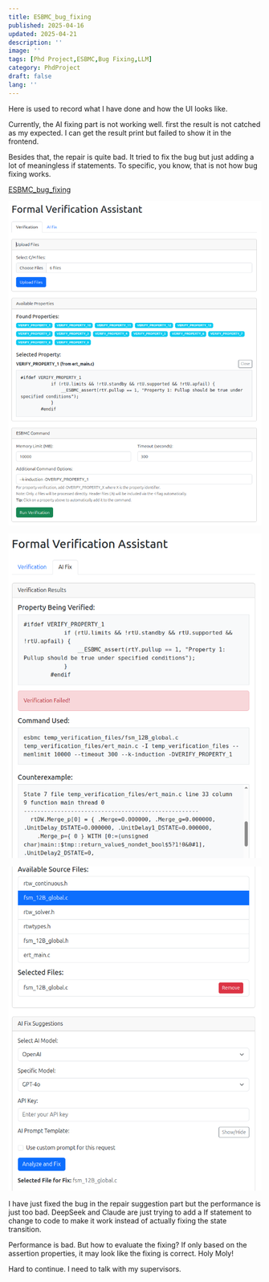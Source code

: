 ```yaml
---
title: ESBMC_bug_fixing
published: 2025-04-16
updated: 2025-04-21
description: ''
image: ''
tags: [Phd Project,ESBMC,Bug Fixing,LLM]
category: PhdProject
draft: false 
lang: ''
---
```


Here is used to record what I have done and how the UI looks like.

Currently, the AI fixing part is not working well. first the result is not catched as my expected. I can get the result print but failed to show it in the frontend.

Besides that, the repair is quite bad. It tried to fix the bug but just adding a lot of meaningless if statements. To specific, you know, that is not how bug fixing works.



[ESBMC_bug_fixing](https://github.com/LukeW1999/FuncLLM_esbmc)


![Formal Verification Assistant](./images/FVA_1.png)

![Formal Verification Assistant](./images/FVA_2.png)

![Formal Verification Assistant](./images/FVA_3.png)

I have just fixed the bug in the repair suggestion part but the performance is just too bad. DeepSeek and Claude are just trying to add a If statement to change to code to make it work instead of actually fixing the state transition.

Performance is bad. But how to evaluate the fixing? If only based on the assertion properties, it may look like the fixing is correct. Holy Moly!

Hard to continue. I need to talk with my supervisors.

